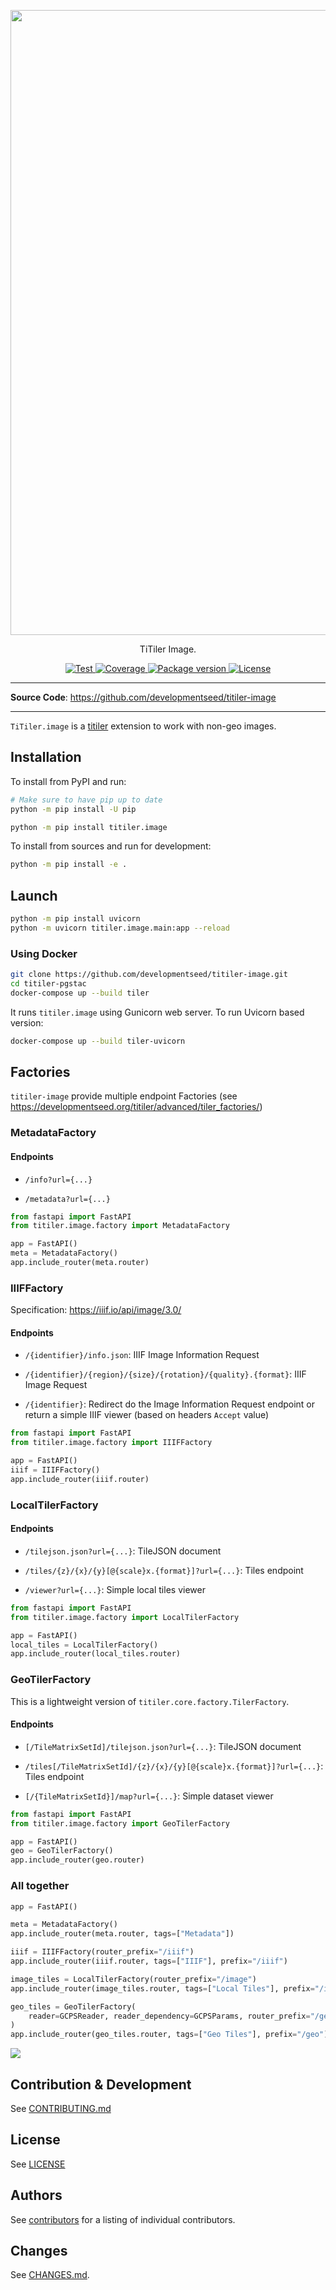 <p align="center">
    <img width="1000" src="https://github.com/developmentseed/titiler-image/assets/10407788/2f55e9b6-5063-46f9-88c3-9f7d8cf0f8da">
  <p align="center">TiTiler Image.</p>
</p>

<p align="center">
  <a href="https://github.com/developmentseed/titiler-image/actions?query=workflow%3ACI" target="_blank">
      <img src="https://github.com/developmentseed/titiler-image/workflows/CI/badge.svg" alt="Test">
  </a>
  <a href="https://codecov.io/gh/developmentseed/titiler-image" target="_blank">
      <img src="https://codecov.io/gh/developmentseed/titiler-image/branch/main/graph/badge.svg" alt="Coverage">
  </a>
  <a href="https://pypi.org/project/titiler.image" target="_blank">
      <img src="https://img.shields.io/pypi/v/titiler.image?color=%2334D058&label=pypi%20package" alt="Package version">
  </a>
  <a href="https://github.com//developmentseed/titiler-image/blob/main/LICENSE" target="_blank">
      <img src="https://img.shields.io/github/license/developmentseed/titiler-image.svg" alt="License">
  </a>
</p>

---

**Source Code**: <a href="https://github.com/developmentseed/titiler-image" target="_blank">https://github.com/developmentseed/titiler-image</a>

---

`TiTiler.image` is a [titiler](https://github.com/developmentseed/titiler) extension to work with non-geo images.

## Installation

To install from PyPI and run:

```bash
# Make sure to have pip up to date
python -m pip install -U pip

python -m pip install titiler.image
```

To install from sources and run for development:

```bash
python -m pip install -e .
```

## Launch

```bash
python -m pip install uvicorn
python -m uvicorn titiler.image.main:app --reload
```

### Using Docker

```bash
git clone https://github.com/developmentseed/titiler-image.git
cd titiler-pgstac
docker-compose up --build tiler
```

It runs `titiler.image` using Gunicorn web server. To run Uvicorn based version:

```bash
docker-compose up --build tiler-uvicorn
```

## Factories

`titiler-image` provide multiple endpoint Factories (see https://developmentseed.org/titiler/advanced/tiler_factories/)

### MetadataFactory

#### Endpoints

- `/info?url={...}`

- `/metadata?url={...}`

```python
from fastapi import FastAPI
from titiler.image.factory import MetadataFactory

app = FastAPI()
meta = MetadataFactory()
app.include_router(meta.router)
```

### IIIFFactory

Specification: https://iiif.io/api/image/3.0/

#### Endpoints

- `/{identifier}/info.json`: IIIF Image Information Request

- `/{identifier}/{region}/{size}/{rotation}/{quality}.{format}`: IIIF Image Request

- `/{identifier}`: Redirect do the Image Information Request endpoint or return a simple IIIF viewer (based on headers `Accept` value)


```python
from fastapi import FastAPI
from titiler.image.factory import IIIFFactory

app = FastAPI()
iiif = IIIFFactory()
app.include_router(iiif.router)
```

### LocalTilerFactory

#### Endpoints

- `/tilejson.json?url={...}`: TileJSON document

- `/tiles/{z}/{x}/{y}[@{scale}x.{format}]?url={...}`: Tiles endpoint

- `/viewer?url={...}`: Simple local tiles viewer

```python
from fastapi import FastAPI
from titiler.image.factory import LocalTilerFactory

app = FastAPI()
local_tiles = LocalTilerFactory()
app.include_router(local_tiles.router)
```

### GeoTilerFactory

This is a lightweight version of `titiler.core.factory.TilerFactory`.

#### Endpoints

- `[/TileMatrixSetId]/tilejson.json?url={...}`: TileJSON document

- `/tiles[/TileMatrixSetId]/{z}/{x}/{y}[@{scale}x.{format}]?url={...}`: Tiles endpoint

- `[/{TileMatrixSetId}]/map?url={...}`: Simple dataset viewer

```python
from fastapi import FastAPI
from titiler.image.factory import GeoTilerFactory

app = FastAPI()
geo = GeoTilerFactory()
app.include_router(geo.router)
```

### All together

```python
app = FastAPI()

meta = MetadataFactory()
app.include_router(meta.router, tags=["Metadata"])

iiif = IIIFFactory(router_prefix="/iiif")
app.include_router(iiif.router, tags=["IIIF"], prefix="/iiif")

image_tiles = LocalTilerFactory(router_prefix="/image")
app.include_router(image_tiles.router, tags=["Local Tiles"], prefix="/image")

geo_tiles = GeoTilerFactory(
    reader=GCPSReader, reader_dependency=GCPSParams, router_prefix="/geo"
)
app.include_router(geo_tiles.router, tags=["Geo Tiles"], prefix="/geo")
```

![](https://github.com/developmentseed/titiler-image/assets/10407788/f51d3272-020f-4982-baf6-7467aa18ee15)


## Contribution & Development

See [CONTRIBUTING.md](https://github.com//developmentseed/titiler-image/blob/main/CONTRIBUTING.md)

## License

See [LICENSE](https://github.com//developmentseed/titiler-image/blob/main/LICENSE)

## Authors

See [contributors](https://github.com/developmentseed/titiler-image/graphs/contributors) for a listing of individual contributors.

## Changes

See [CHANGES.md](https://github.com/developmentseed/titiler-image/blob/main/CHANGES.md).
